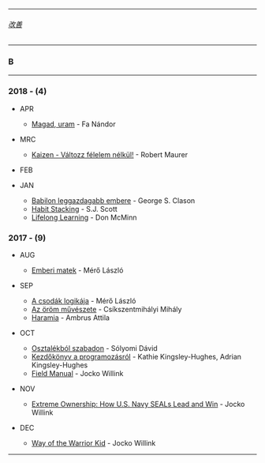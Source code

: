 
---

###### [改善](https://github.com/ttltrk/0C/blob/master/README.MD)

---

### B

---

### 2018 - (4)

  * APR  
    * [Magad, uram](https://www.libri.hu/konyv/fa_nandor.magad-uram.html) - Fa Nándor

  * MRC
    * [Kaizen - Változz félelem nélkül!](https://www.libri.hu/konyv/robert_maurer.kaizen.html) - Robert Maurer
    
  * FEB

  * JAN
    * [Babilon leggazdagabb embere](https://www.libri.hu/konyv/george_s_clason.babilon-leggazdagabb-embere.html) - George S. Clason
    * [Habit Stacking](https://www.amazon.com/Habit-Stacking-Changes-Improve-Happiness-ebook/dp/B06XP2B5QC) - S.J. Scott
    * [Lifelong Learning](https://books.google.sk/books/about/Lifelong_Learning.html?id=hgjRsgEACAAJ&redir_esc=y) - Don McMinn

### 2017 - (9)

  * AUG
    * [Emberi matek](https://www.libri.hu/konyv/mero_laszlo.emberi-matek.html) - Mérő László

  * SEP
    * [A csodák logikája](https://www.libri.hu/konyv/mero_laszlo.a-csodak-logikaja.html) - Mérő László
    * [Az öröm művészete](https://moly.hu/konyvek/csikszentmihalyi-mihaly-az-orom-muveszete) - Csíkszentmihályi Mihály
    * [Haramia](https://moly.hu/konyvek/ambrus-attila-haramia) - Ambrus Attila
   
  * OCT
    * [Osztalékból szabadon](https://bookline.hu/product/home.action?_v=Solyomi_David_Osztalekbol_szabadon_Ep&id=281909&type=22) - Sólyomi Dávid
    * [Kezdőkönyv a programozásról](https://www.libri.hu/konyv/kathie_kingsley-hughes.kezdokonyv-a-programozasrol.html) - Kathie Kingsley-Hughes, Adrian Kingsley-Hughes
    * [Field Manual](https://www.amazon.com/Discipline-Equals-Freedom-Field-Manual/dp/1250156947) - Jocko Willink
  
  * NOV
    * [Extreme Ownership: How U.S. Navy SEALs Lead and Win](https://www.amazon.com/Extreme-Ownership-U-S-Navy-SEALs-ebook/dp/B00VE4Y0Z2) - Jocko Willink
    
  * DEC
    * [Way of the Warrior Kid](https://www.amazon.com/Way-Warrior-Kid-Wimpy-Novel/dp/1250158613) - Jocko Willink
    
---
